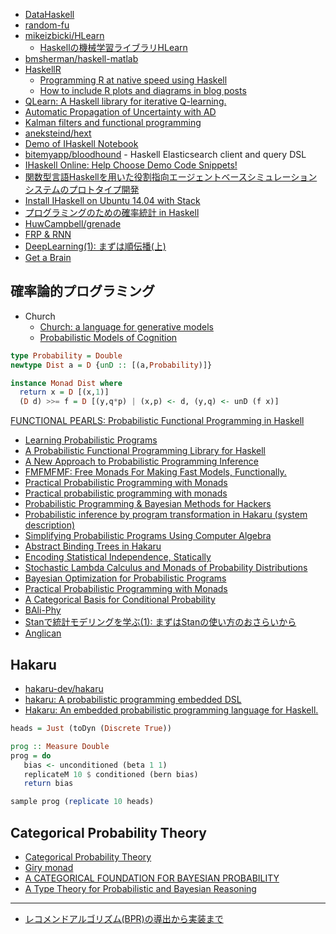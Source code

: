 * [DataHaskell](https://datahaskell.github.io/)
* [random-fu](https://hackage.haskell.org/package/random-fu)
* [mikeizbicki/HLearn](https://github.com/mikeizbicki/HLearn/)
  * [Haskellの機械学習ライブラリHLearn](http://qiita.com/nebutalab/items/680203ff3d84cde7c8db)
* [bmsherman/haskell-matlab](https://github.com/bmsherman/haskell-matlab)
* [HaskellR](http://tweag.github.io/HaskellR/)
  * [Programming R at native speed using Haskell](http://www.tweag.io/blog/programming-r-at-native-speed-using-haskell)
  * [How to include R plots and diagrams in blog posts](http://www.corentindupont.info/blog/posts/Programming/2015-09-14-diagrams.html)
* [QLearn: A Haskell library for iterative Q-learning.](http://poincare.github.io/QLearn/)
* [Automatic Propagation of Uncertainty with AD](https://blog.jle.im/entry/automatic-propagation-of-uncertainty-with-ad.html)
* [Kalman filters and functional programming](http://www.johndcook.com/blog/2016/07/14/kalman-filters-and-functional-programming/)
* [aneksteind/hext](https://github.com/aneksteind/hext)
* [Demo of IHaskell Notebook](http://begriffs.com/posts/2016-01-20-ihaskell-notebook.html)
* [bitemyapp/bloodhound](https://github.com/bitemyapp/bloodhound) - Haskell Elasticsearch client and query DSL
* [IHaskell Online: Help Choose Demo Code Snippets!](http://www.reddit.com/r/haskell/comments/37uqqk/ihaskell_online_help_choose_demo_code_snippets/)
* [関数型言語Haskellを用いた役割指向エージェントベースシミュレーションシステムのプロトタイプ開発](http://repo.lib.hosei.ac.jp/handle/10114/11016)
* [Install IHaskell on Ubuntu 14.04 with Stack](http://remusao.github.io/install-ihaskell-on-ubuntu-1404-with-stack.html)
* [プログラミングのための確率統計 in Haskell](http://note.golden-lucky.net/2010/12/1-2-3-4-5-6-16-16-16-16-16-16-246-135.html)
* [HuwCampbell/grenade](https://github.com/HuwCampbell/grenade)
* [FRP & RNN](http://imgur.com/a/mWseu)
* [DeepLearning(1): まずは順伝播(上)](http://qiita.com/eijian/items/06b1ba1276d1bfd77b93)
* [Get a Brain](http://www-cs-students.stanford.edu/~blynn//haskell/brain.html)

## 確率論的プログラミング
* Church
  * [Church: a language for generative models](https://cocolab.stanford.edu/papers/GoodmanEtAl2008-UncertaintyInArtificialIntelligence.pdf)
  * [Probabilistic Models of Cognition](https://probmods.org/)

```hs
type Probability = Double
newtype Dist a = D {unD :: [(a,Probability)]}

instance Monad Dist where
  return x = D [(x,1)]
  (D d) >>= f = D [(y,q*p) | (x,p) <- d, (y,q) <- unD (f x)]
```
[FUNCTIONAL PEARLS: Probabilistic Functional Programming in Haskell](https://web.engr.oregonstate.edu/~erwig/papers/PFP_JFP06.pdf)

* [Learning Probabilistic Programs](http://arxiv.org/abs/1407.2646)
* [A Probabilistic Functional Programming Library for Haskell](https://web.engr.oregonstate.edu/~erwig/pfp/)
* [A New Approach to Probabilistic Programming Inference](http://www.robots.ox.ac.uk/~fwood/assets/pdf/Wood-AISTATS-2014.pdf)
* [FMFMFMF: Free Monads For Making Fast Models, Functionally.](http://statusfailed.com/blog/2015/09/04/free-monads-for-making-fast-models.html)
* [Practical Probabilistic Programming with Monads](https://www.youtube.com/watch?v=hI0ajVy2xEk)
* [Practical probabilistic programming with monads](http://dl.acm.org/citation.cfm?id=2804317)
* [Probabilistic Programming & Bayesian Methods for Hackers](http://camdavidsonpilon.github.io/Probabilistic-Programming-and-Bayesian-Methods-for-Hackers/)
* [Probabilistic inference by program transformation in Hakaru (system description)](http://homes.soic.indiana.edu/ccshan/rational/system.pdf)
* [Simplifying Probabilistic Programs Using Computer Algebra](http://www.cs.indiana.edu/ftp/techreports/TR719.pdf)
* [Abstract Binding Trees in Hakaru](http://winterkoninkje.dreamwidth.org/103978.html)
* [Encoding Statistical Independence, Statically](http://jtobin.ca/encoding-independence-statically)
* [Stochastic Lambda Calculus and Monads of Probability Distributions](https://www.cs.tufts.edu/~nr/pubs/pmonad.pdf)
* [Bayesian Optimization for Probabilistic Programs](http://www.blackboxworkshop.org/pdf/rainforth2015BOPP.pdf)
* [Practical Probabilistic Programming with Monads](http://mlg.eng.cam.ac.uk/pub/pdf/SciGhaGor15.pdf)
* [A Categorical Basis for Conditional Probability](http://www.cs.ru.nl/B.Jacobs/PAPERS/cat-prob-th.pdf)
* [BAli-Phy](http://www.bali-phy.org/)
* [Stanで統計モデリングを学ぶ(1): まずはStanの使い方のおさらいから](http://tjo.hatenablog.com/entry/2014/01/27/235048)
* [Anglican](http://www.robots.ox.ac.uk/~fwood/anglican/)

## Hakaru
* [hakaru-dev/hakaru](https://github.com/hakaru-dev/hakaru)
* [hakaru: A probabilistic programming embedded DSL](https://hackage.haskell.org/package/hakaru)
* [Hakaru: An embedded probabilistic programming language for Haskell.](http://indiana.edu/~ppaml/)

```hs
heads = Just (toDyn (Discrete True))

prog :: Measure Double
prog = do
   bias <- unconditioned (beta 1 1)
   replicateM 10 $ conditioned (bern bias)
   return bias

sample prog (replicate 10 heads)
```

## Categorical Probability Theory
* [Categorical Probability Theory](https://arxiv.org/abs/1406.6030)
* [Giry monad](https://ncatlab.org/nlab/show/Giry+monad)
* [A CATEGORICAL FOUNDATION FOR BAYESIAN PROBABILITY](https://arxiv.org/pdf/1205.1488.pdf)
* [A Type Theory for Probabilistic and Bayesian Reasoning](https://arxiv.org/pdf/1511.09230v1.pdf)

----

* [レコメンドアルゴリズム(BPR)の導出から実装まで](http://tech.vasily.jp/entry/2016/07/01/134825)

